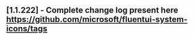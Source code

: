 ## [1.1.222] - Complete change log present here https://github.com/microsoft/fluentui-system-icons/tags
